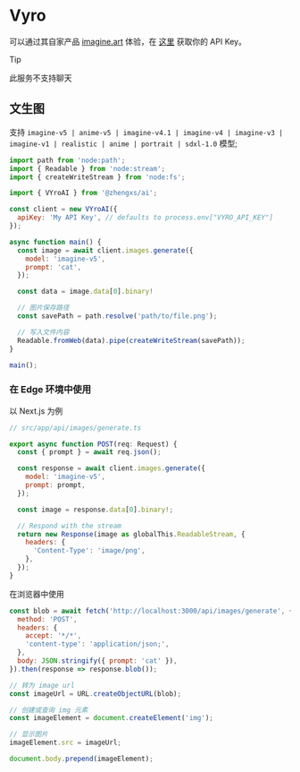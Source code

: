 # Vyro

可以通过其自家产品 [imagine.art](https://www.imagine.art) 体验，在 [这里](https://platform.imagine.art/dashboard) 获取你的 API Key。

> [!TIP]
> 此服务不支持聊天

## 文生图

支持 `imagine-v5 | anime-v5 | imagine-v4.1 | imagine-v4 | imagine-v3 | imagine-v1 | realistic | anime | portrait | sdxl-1.0` 模型;

```js
import path from 'node:path';
import { Readable } from 'node:stream';
import { createWriteStream } from 'node:fs';

import { VYroAI } from '@zhengxs/ai';

const client = new VYroAI({
  apiKey: 'My API Key', // defaults to process.env["VYRO_API_KEY"]
});

async function main() {
  const image = await client.images.generate({
    model: 'imagine-v5',
    prompt: 'cat',
  });

  const data = image.data[0].binary!

  // 图片保存路径
  const savePath = path.resolve('path/to/file.png');

  // 写入文件内容
  Readable.fromWeb(data).pipe(createWriteStream(savePath));
}

main();
```

### 在 Edge 环境中使用

以 Next.js 为例

```js
// src/app/api/images/generate.ts

export async function POST(req: Request) {
  const { prompt } = await req.json();

  const response = await client.images.generate({
    model: 'imagine-v5',
    prompt: prompt,
  });

  const image = response.data[0].binary!;

  // Respond with the stream
  return new Response(image as globalThis.ReadableStream, {
    headers: {
      'Content-Type': 'image/png',
    },
  });
}
```

在浏览器中使用

```js
const blob = await fetch('http://localhost:3000/api/images/generate', {
  method: 'POST',
  headers: {
    accept: '*/*',
    'content-type': 'application/json;',
  },
  body: JSON.stringify({ prompt: 'cat' }),
}).then(response => response.blob());

// 转为 image url
const imageUrl = URL.createObjectURL(blob);

// 创建或查询 img 元素
const imageElement = document.createElement('img');

// 显示图片
imageElement.src = imageUrl;

document.body.prepend(imageElement);
```
